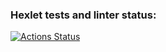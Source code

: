 ### Hexlet tests and linter status:
[![Actions Status](https://github.com/DemetriusStorm/python-project-lvl3/workflows/hexlet-check/badge.svg)](https://github.com/DemetriusStorm/python-project-lvl3/actions)